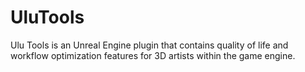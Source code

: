 # UluTools
Ulu Tools is an Unreal Engine plugin that contains quality of life and workflow optimization features for 3D artists within the game engine.
